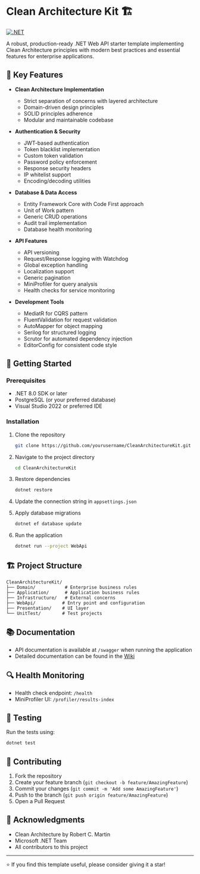 # Clean Architecture Kit 🏗️

[![.NET](https://img.shields.io/badge/.NET-8.0-512BD4?style=flat&logo=dotnet)](https://dotnet.microsoft.com/)

A robust, production-ready .NET Web API starter template implementing Clean Architecture principles with modern best practices and essential features for enterprise applications.

## 🌟 Key Features

- **Clean Architecture Implementation**
  - Strict separation of concerns with layered architecture
  - Domain-driven design principles
  - SOLID principles adherence
  - Modular and maintainable codebase

- **Authentication & Security**
  - JWT-based authentication
  - Token blacklist implementation
  - Custom token validation
  - Password policy enforcement
  - Response security headers
  - IP whitelist support
  - Encoding/decoding utilities

- **Database & Data Access**
  - Entity Framework Core with Code First approach
  - Unit of Work pattern
  - Generic CRUD operations
  - Audit trail implementation
  - Database health monitoring

- **API Features**
  - API versioning
  - Request/Response logging with Watchdog
  - Global exception handling
  - Localization support
  - Generic pagination
  - MiniProfiler for query analysis
  - Health checks for service monitoring

- **Development Tools**
  - MediatR for CQRS pattern
  - FluentValidation for request validation
  - AutoMapper for object mapping
  - Serilog for structured logging
  - Scrutor for automated dependency injection
  - EditorConfig for consistent code style

## 🚀 Getting Started

### Prerequisites

- .NET 8.0 SDK or later
- PostgreSQL (or your preferred database)
- Visual Studio 2022 or preferred IDE

### Installation

1. Clone the repository
   ```bash
   git clone https://github.com/yourusername/CleanArchitectureKit.git
   ```

2. Navigate to the project directory
   ```bash
   cd CleanArchitectureKit
   ```

3. Restore dependencies
   ```bash
   dotnet restore
   ```

4. Update the connection string in `appsettings.json`

5. Apply database migrations
   ```bash
   dotnet ef database update
   ```

6. Run the application
   ```bash
   dotnet run --project WebApi
   ```

## 🏗️ Project Structure

```
CleanArchitectureKit/
├── Domain/           # Enterprise business rules
├── Application/      # Application business rules
├── Infrastructure/   # External concerns
├── WebApi/          # Entry point and configuration
├── Presentation/    # UI layer
└── UnitTest/        # Test projects
```

## 📚 Documentation

- API documentation is available at `/swagger` when running the application
- Detailed documentation can be found in the [Wiki](wiki-link)

## 🔍 Health Monitoring

- Health check endpoint: `/health`
- MiniProfiler UI: `/profiler/results-index`

## 🧪 Testing

Run the tests using:
```bash
dotnet test
```

## 🤝 Contributing

1. Fork the repository
2. Create your feature branch (`git checkout -b feature/AmazingFeature`)
3. Commit your changes (`git commit -m 'Add some AmazingFeature'`)
4. Push to the branch (`git push origin feature/AmazingFeature`)
5. Open a Pull Request

## 🙏 Acknowledgments

- Clean Architecture by Robert C. Martin
- Microsoft .NET Team
- All contributors to this project

---

⭐ If you find this template useful, please consider giving it a star!
